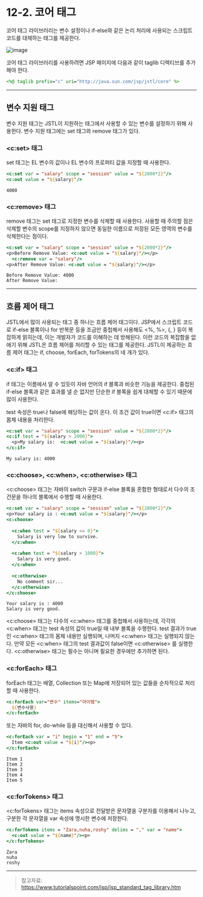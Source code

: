 # 12-2. 코어 태그
코어 태그 라이브러리는 변수 설정이나 if-else와 같은 논리 처리에 사용되는 스크립트 코드를 대체하는 태그를 제공한다.

![image](https://github.com/GYUNGAEEEE/WebProgramming/assets/158580466/37d9cf39-0764-48b6-bc9d-a44eaadb5de8)

코어 태그 라이브러리를 사용하려면 JSP 페이지에 다음과 같이 taglib 디렉티브를 추가해야 한다.
```jsp
<%@ taglib prefix="c" uri="http://java.sun.com/jsp/jstl/core" %>
```
***
## 변수 지원 태그
변수 지원 태그는 JSTL이 지원하는 태그에서 사용할 수 있는 변수를 설정하기 위해 사용한다. 변수 지원 태그에는 set 태그와 remove 태그가 있다.
### <c:set> 태그
set 태그는 EL 변수의 값이나 EL 변수의 프로퍼티 값을 지정할 때 사용한다.
```jsp
<c:set var = "salary" scope = "session" value = "${2000*2}"/>
<c:out value = "${salary}"/>
```
```
4000
```
### <c:remove> 태그
remove 태그는 set 태그로 지정한 변수를 삭제할 때 사용한다.
사용할 때 주의할 점은 삭제할 변수의 scope를 지정하지 않으면 동일한 이름으로 저장된 모든 영역의 변수를 삭제한다는 점이다.
```jsp
<c:set var = "salary" scope = "session" value = "${2000*2}"/>
<p>Before Remove Value: <c:out value = "${salary}"/></p>
  <c:remove var = "salary"/>
<p>After Remove Value: <c:out value = "${salary}"/></p>
```
```
Before Remove Value: 4000
After Remove Value:
```
***
## 흐름 제어 태그
JSTL에서 많이 사용되는 태그 중 하나는 흐름 제어 태그이다. 
JSP에서 스크립트 코드로 if-else 블록이나 for 반복문 등을 조금만 중첩해서 사용해도 <%, %>, {, } 등이 복잡하게 얽히는데, 이는 개발자가 코드를 이해하는 데 방해된다. 
이런 코드의 복잡함을 없애기 위해 JSTL은 흐름 제어를 처리할 수 있는 태그를 제공한다. 
JSTL이 제공하는 흐름 제어 태그는 if, choose, forEach, forTokens의 네 개가 있다.
### <c:if> 태그
if 태그는 이름에서 알 수 있듯이 자바 언어의 if 블록과 비슷한 기능을 제공한다. 
중첩된 if-else 블록과 같은 효과를 낼 순 없지만 단순한 if 블록을 쉽게 대체할 수 있기 때문에 많이 사용한다.

test 속성은 true나 false에 해당하는 값이 온다. 이 조건 값이 true이면 <c:if> 태그의 몸체 내용을 처리한다.
```jsp
<c:set var = "salary" scope = "session" value = "${2000*2}"/>
<c:if test = "${salary > 2000}">
  <p>My salary is:  <c:out value = "${salary}"/><p>
</c:if>
```
```
My salary is: 4000
```
### <c:choose>, <c:when>, <c:otherwise> 태그
<c:choose> 태그는 자바의 switch 구문과 if-else 블록을 혼합한 형태로서 다수의 조건문을 하나의 블록에서 수행할 때 사용한다.
```jsp
<c:set var = "salary" scope = "session" value = "${2000*2}"/>
<p>Your salary is : <c:out value = "${salary}"/></p>
<c:choose>
         
  <c:when test = "${salary <= 0}">
    Salary is very low to survive.
  </c:when>
         
  <c:when test = "${salary > 1000}">
    Salary is very good.
  </c:when>
         
  <c:otherwise>
    No comment sir...
  </c:otherwise>
</c:choose>
```
```
Your salary is : 4000
Salary is very good.
```
<c:choose> 태그는 다수의 <c:when> 태그를 중첩해서 사용하는데, 각각의 <c:when> 태그는 test 속성의 값이 true일 때 내부 블록을 수행한다. 
test 결과가 true인 <c:when> 태그의 몸체 내용만 실행되며, 나머지 <c:when> 태그는 실행되지 않는다. 
만약 모든 <c:when> 태그의 test 결과값이 false이면 <c:otherwise> 를 실행한다.
<c:otherwise> 태그는 필수는 아니며 필요한 경우에만 추가하면 된다.
### <c:forEach> 태그
forEach 태그는 배열, Collection 또는 Map에 저장되어 있는 값들을 순차적으로 처리 할 때 사용한다.
```jsp
<c:forEach var="변수" items="아이템">
  ${변수사용}
</c:forEach>
```
또는 자바의 for, do-while 등을 대신해서 사용할 수 있다.
```jsp
<c:forEach var = "i" begin = "1" end = "5">
  Item <c:out value = "${i}"/><p>
</c:forEach>
```
```
Item 1
Item 2
Item 3
Item 4
Item 5
```
### <c:forTokens> 태그
<c:forTokens> 태그는 items 속성으로 전달받은 문자열을 구분자를 이용해서 나누고, 구분한 각 문자열을 var 속성에 명시한 변수에 저장한다.
```jsp
<c:forTokens items = "Zara,nuha,roshy" delims = "," var = "name">
  <c:out value = "${name}"/><p>
</c:forTokens>
```
```
Zara
nuha
roshy
```
***
> 참고자료: https://www.tutorialspoint.com/jsp/jsp_standard_tag_library.htm
